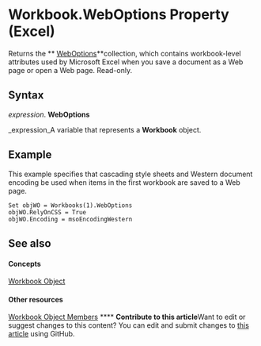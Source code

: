 
# Workbook.WebOptions Property (Excel)

Returns the  ** [WebOptions](d573637f-1891-4602-c961-091795e47356.md)**collection, which contains workbook-level attributes used by Microsoft Excel when you save a document as a Web page or open a Web page. Read-only.


## Syntax

 _expression_. **WebOptions**

 _expression_A variable that represents a  **Workbook** object.


## Example

This example specifies that cascading style sheets and Western document encoding be used when items in the first workbook are saved to a Web page.


```
Set objWO = Workbooks(1).WebOptions 
objWO.RelyOnCSS = True 
objWO.Encoding = msoEncodingWestern
```


## See also


#### Concepts


 [Workbook Object](8c00aa60-c974-eed3-0812-3c9625eb0d4c.md)
#### Other resources


 [Workbook Object Members](dce102a3-25de-3ff4-2ce5-bc56e08baca7.md)
****   **Contribute to this article**Want to edit or suggest changes to this content? You can edit and submit changes to  [this article](https://github.com/jhershey00/VBA_Excel_Test/OpenXMLCon/articles/801742a2-f5d8-5311-ea24-fd428532ba80.md) using GitHub.

